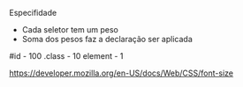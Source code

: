 Especifidade
- Cada seletor tem um peso
- Soma dos pesos faz a declaração ser aplicada

#id - 100
.class - 10
element - 1

https://developer.mozilla.org/en-US/docs/Web/CSS/font-size

